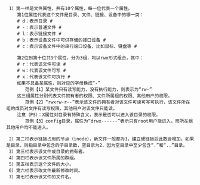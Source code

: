      1）第一栏是文件属性，共有10个属性，每一位代表一个属性。
        第1位属性代表这个文件是目录、文件、链接、设备中的哪一类：
        # d：表示目录 #
        # -：表示普通文件 #
        # l：表示链接文件 #
        # b：表示设备文件中可供存储的接口设备 #
        # c：表示设备文件中的串行端口设备，比如鼠标、键盘等 #

        第2位到第十位共9个属性，分为3组，均以rwx形式组合，其中：
        # r：代表该文件可读 #
        # w：代表该文件可写 #
        # x：代表该文件可执行 #
        如果不具备某属性，则对应的字母换成“-”
           范例【1】某文件只有读写能力，没有执行能力，则表示为“rw-”
        这三组属性分别代表文件拥有者的权限、文件所属组的权限、其他用户的权限。
           范例【2】“rwxrw-r--”表示该文件的拥有者对该文件可读可写可执行，该文件所在组的成员对文件有读写权限，其他用户对该文件只能读。
        注意（PS）：X属性对目录有特殊含义，表示是否可以进入该目录的权限。
           范例【3】config目录，属性为“drwx------”表示只有root用户能进入，而所在组其他用户均不能进入。
        
     2）第二栏表示链接占用的节点（inode），新文件一般都为1，建立硬链接后此数会增加。如果是目录，则指目录中包含的子目录数，空目录为2，因为空目录中至少包含“.”和“..”目录。
     3）第三栏表示该文件或目录的拥有者。
     4）第四栏表示该文件所属的群组。
     5）第五栏表示这个文件的大小。
     6）第六栏表示改文件最新修改时间。
     7）第七栏表示该文件的文件名。